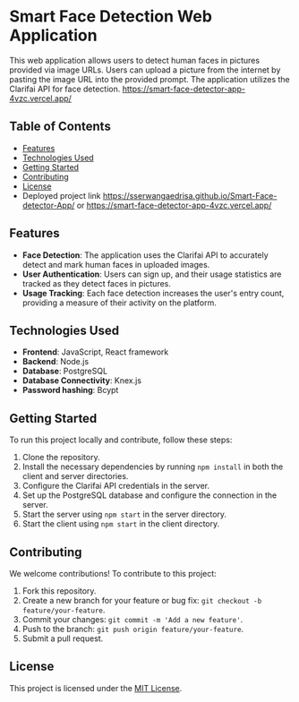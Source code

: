 # Smart Face Detection Web Application

This web application allows users to detect human faces in pictures provided via image URLs. Users can upload a picture from the internet by pasting the image URL into the provided prompt. The application utilizes the Clarifai API for face detection.
https://smart-face-detector-app-4vzc.vercel.app/

## Table of Contents

- [Features](#features)
- [Technologies Used](#technologies-used)
- [Getting Started](#getting-started)
- [Contributing](#contributing)
- [License](#license)
- Deployed project link https://sserwangaedrisa.github.io/Smart-Face-detector-App/ or https://smart-face-detector-app-4vzc.vercel.app/

## Features

- **Face Detection**: The application uses the Clarifai API to accurately detect and mark human faces in uploaded images.
- **User Authentication**: Users can sign up, and their usage statistics are tracked as they detect faces in pictures.
- **Usage Tracking**: Each face detection increases the user's entry count, providing a measure of their activity on the platform.

## Technologies Used

- **Frontend**: JavaScript, React framework
- **Backend**: Node.js
- **Database**: PostgreSQL
- **Database Connectivity**: Knex.js
- **Password hashing**: Bcypt

## Getting Started

To run this project locally and contribute, follow these steps:

1. Clone the repository.
2. Install the necessary dependencies by running `npm install` in both the client and server directories.
3. Configure the Clarifai API credentials in the server.
4. Set up the PostgreSQL database and configure the connection in the server.
5. Start the server using `npm start` in the server directory.
6. Start the client using `npm start` in the client directory.

## Contributing

We welcome contributions! To contribute to this project:

1. Fork this repository.
2. Create a new branch for your feature or bug fix: `git checkout -b feature/your-feature`.
3. Commit your changes: `git commit -m 'Add a new feature'`.
4. Push to the branch: `git push origin feature/your-feature`.
5. Submit a pull request.

## License

This project is licensed under the [MIT License](LICENSE).
